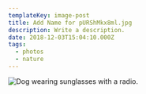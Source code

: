 ```yaml
---
templateKey: image-post
title: Add Name for pURShMkx8ml.jpg
description: Write a description.
date: 2018-12-03T15:04:10.000Z
tags:
  - photos
  - nature
---
```

![Dog wearing sunglasses with a radio.](/img/pURShMkx8ml.jpg)
